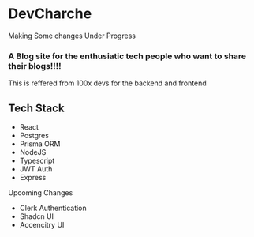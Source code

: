 # DevCharche
Making Some changes Under Progress
### A Blog site for the enthusiatic tech people who want to share their blogs!!!!
This is reffered from 100x devs for the backend and frontend 
## Tech Stack 
- React
- Postgres
- Prisma ORM
- NodeJS
- Typescript
- JWT Auth
- Express

Upcoming Changes
- Clerk Authentication
- Shadcn UI
- Accencitry UI
